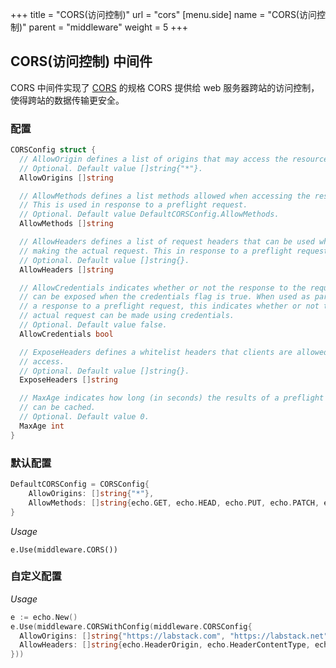 +++
title = "CORS(访问控制)"
url = "cors"
[menu.side]
  name = "CORS(访问控制)"
  parent = "middleware"
  weight = 5
+++

## CORS(访问控制) 中间件

CORS 中间件实现了 [CORS](http://www.w3.org/TR/cors) 的规格
CORS 提供给 web 服务器跨站的访问控制，使得跨站的数据传输更安全。

### 配置

```go
CORSConfig struct {
  // AllowOrigin defines a list of origins that may access the resource.
  // Optional. Default value []string{"*"}.
  AllowOrigins []string

  // AllowMethods defines a list methods allowed when accessing the resource.
  // This is used in response to a preflight request.
  // Optional. Default value DefaultCORSConfig.AllowMethods.
  AllowMethods []string

  // AllowHeaders defines a list of request headers that can be used when
  // making the actual request. This in response to a preflight request.
  // Optional. Default value []string{}.
  AllowHeaders []string

  // AllowCredentials indicates whether or not the response to the request
  // can be exposed when the credentials flag is true. When used as part of
  // a response to a preflight request, this indicates whether or not the
  // actual request can be made using credentials.
  // Optional. Default value false.
  AllowCredentials bool

  // ExposeHeaders defines a whitelist headers that clients are allowed to
  // access.
  // Optional. Default value []string{}.
  ExposeHeaders []string

  // MaxAge indicates how long (in seconds) the results of a preflight request
  // can be cached.
  // Optional. Default value 0.
  MaxAge int
}
```

### 默认配置

```go
DefaultCORSConfig = CORSConfig{
	AllowOrigins: []string{"*"},
	AllowMethods: []string{echo.GET, echo.HEAD, echo.PUT, echo.PATCH, echo.POST, echo.DELETE},
}
```

*Usage*

`e.Use(middleware.CORS())`

### 自定义配置

*Usage*

```go
e := echo.New()
e.Use(middleware.CORSWithConfig(middleware.CORSConfig{
  AllowOrigins: []string{"https://labstack.com", "https://labstack.net"},
  AllowHeaders: []string{echo.HeaderOrigin, echo.HeaderContentType, echo.HeaderAccept},
}))
```
